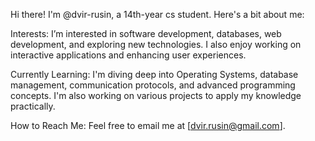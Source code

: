 Hi there!
I'm @dvir-rusin, a 14th-year cs student. Here's a bit about me:

Interests: I’m interested in software development, databases, web development, and exploring new technologies. I also enjoy working on interactive applications and enhancing user experiences.

Currently Learning: I'm diving deep into Operating Systems, database management, communication protocols, and advanced programming concepts. I'm also working on various projects to apply my knowledge practically.

How to Reach Me: Feel free to email me at [dvir.rusin@gmail.com].

